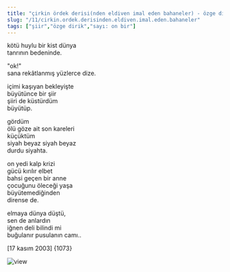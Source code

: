 ```yaml
---
title: "çirkin ördek derisi(nden eldiven imal eden bahaneler) - özge dirik"
slug: "/11/cirkin.ordek.derisinden.eldiven.imal.eden.bahaneler"
tags: ["şiir","özge dirik","sayı: on bir"]
---
```


kötü huylu bir kist dünya  
tanrının bedeninde.

"ok!"  
sana rekâtlanmış yüzlerce dize.

içimi kaşıyan bekleyişte  
büyütünce bir şiir  
şiiri de küstürdüm  
büyütüp.

gördüm  
ölü göze ait son kareleri  
küçüktüm  
siyah beyaz siyah beyaz  
durdu siyahta.

on yedi kalp krizi  
gücü kırılır elbet  
bahsi geçen bir anne  
çocuğunu öleceği yaşa  
büyütemediğinden  
dirense de.

elmaya dünya düştü,  
sen de anlardın  
iğnen deli bilindi mi  
buğulanır pusulanın camı..

\[17 kasım 2003\] {1073}

![view](/img/ky11_20.jpg)
